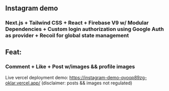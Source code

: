 ## Instagram demo
### Next.js + Tailwind CSS + React + Firebase V9 w/ Modular Dependencies + Custom login authorization using Google Auth as provider + Recoil for global state management

## Feat: 
### Comment + Like + Post w/images && profile images


Live vercel deployment demo:
https://instagram-demo-qyoop89zg-oklar.vercel.app/ (disclaimer: posts && images not regulated)
